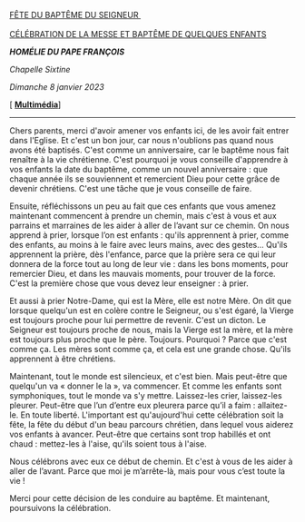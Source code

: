 [FÊTE DU BAPTÊME DU SEIGNEUR \
\
CÉLÉBRATION DE LA MESSE ET BAPTÊME DE QUELQUES ENFANTS](https://www.vatican.va/news_services/liturgy/libretti/2023/20230108-libretto-battesimo-signore.pdf)

***HOMÉLIE DU PAPE FRANÇOIS***

*Chapelle Sixtine*

*Dimanche 8 janvier 2023*

[ **[Multimédia](http://w2.vatican.va/content/francesco/fr/events/event.dir.html/content/vaticanevents/fr/2023/1/8/battesimo.html)**]

_________________________

Chers parents, merci d'avoir amener vos enfants ici, de les avoir fait entrer dans l'Eglise. Et c'est un bon jour, car nous n'oublions pas quand nous avons été baptisés. C'est comme un anniversaire, car le baptême nous fait renaître à la vie chrétienne. C'est pourquoi je vous conseille d'apprendre à vos enfants la date du baptême, comme un nouvel anniversaire : que chaque année ils se souviennent et remercient Dieu pour cette grâce de devenir chrétiens. C'est une tâche que je vous conseille de faire.

Ensuite, réfléchissons un peu au fait que ces enfants que vous amenez maintenant commencent à prendre un chemin, mais c'est à vous et aux parrains et marraines de les aider à aller de l’avant sur ce chemin. On nous apprend à prier, lorsque l’on est enfants : qu'ils apprennent à prier, comme des enfants, au moins à le faire avec leurs mains, avec des gestes... Qu'ils apprennent la prière, dès l'enfance, parce que la prière sera ce qui leur donnera de la force tout au long de leur vie : dans les bons moments, pour remercier Dieu, et dans les mauvais moments, pour trouver de la force. C'est la première chose que vous devez leur enseigner : à prier.

Et aussi à prier Notre-Dame, qui est la Mère, elle est notre Mère. On dit que lorsque quelqu'un est en colère contre le Seigneur, ou s'est égaré, la Vierge est toujours proche pour lui permettre de revenir. C'est un dicton. Le Seigneur est toujours proche de nous, mais la Vierge est la mère, et la mère est toujours plus proche que le père. Toujours. Pourquoi ? Parce que c'est comme ça. Les mères sont comme ça, et cela est une grande chose. Qu'ils apprennent à être chrétiens.

Maintenant, tout le monde est silencieux, et c'est bien. Mais peut-être que quelqu'un va « donner le la », va commencer. Et comme les enfants sont symphoniques, tout le monde va s'y mettre. Laissez-les crier, laissez-les pleurer. Peut-être que l’un d’entre eux pleurera parce qu’il a faim : allaitez-le. En toute liberté. L'important est qu'aujourd'hui cette célébration soit la fête, la fête du début d'un beau parcours chrétien, dans lequel vous aiderez vos enfants à avancer. Peut-être que certains sont trop habillés et ont chaud : mettez-les à l'aise, qu'ils soient tous à l'aise.

Nous célébrons avec eux ce début de chemin. Et c'est à vous de les aider à aller de l’avant. Parce que moi je m’arrête-là, mais pour vous c’est toute la vie !

Merci pour cette décision de les conduire au baptême. Et maintenant, poursuivons la célébration.